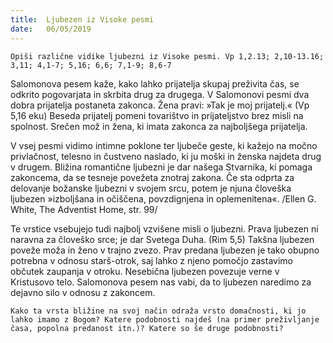 ```yaml
---
title:  Ljubezen iz Visoke pesmi
date:   06/05/2019
---
```


`Opiši različne vidike ljubezni iz Visoke pesmi. Vp 1,2.13; 2,10-13.16; 3,11; 4,1-7; 5,16; 6,6; 7,1-9; 8,6-7`

Salomonova pesem kaže, kako lahko prijatelja skupaj preživita čas, se odkrito pogovarjata in skrbita drug za drugega. V Salomonovi pesmi dva dobra prijatelja postaneta zakonca. Žena pravi: »Tak je moj prijatelj.« (Vp 5,16 eku) Beseda prijatelj pomeni tovarištvo in prijateljstvo brez misli na spolnost. Srečen mož in žena, ki imata zakonca za najboljšega prijatelja.

V vsej pesmi vidimo intimne poklone ter ljubeče geste, ki kažejo na močno privlačnost, telesno in čustveno naslado, ki ju moški in ženska najdeta drug v drugem. Bližina romantične ljubezni je dar našega Stvarnika, ki pomaga zakoncema, da se tesneje povežeta znotraj zakona. Če sta odprta za delovanje božanske ljubezni v svojem srcu, potem je njuna človeška ljubezen »izboljšana in očiščena, povzdignjena in oplemenitena«. /Ellen G. White, The Adventist Home, str. 99/

Te vrstice vsebujejo tudi najbolj vzvišene misli o ljubezni. Prava ljubezen ni naravna za človeško srce; je dar Svetega Duha. (Rim 5,5) Takšna ljubezen poveže moža in ženo v trajno zvezo. Prav predana ljubezen je tako obupno potrebna v odnosu starš-otrok, saj lahko z njeno pomočjo zastavimo občutek zaupanja v otroku. Nesebična ljubezen povezuje verne v Kristusovo telo. Salomonova pesem nas vabi, da to ljubezen naredimo za dejavno silo v odnosu z zakoncem.

`Kako ta vrsta bližine na svoj način odraža vrsto domačnosti, ki jo lahko imamo z Bogom? Katere podobnosti najdeš (na primer preživljanje časa, popolna predanost itn.)? Katere so še druge podobnosti?`
